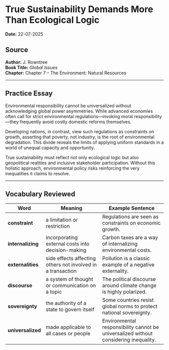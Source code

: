 # True Sustainability Demands More Than Ecological Logic

**Date:** 22-07-2025

## Source  
**Author:** J. Rowntree  
**Book Title:** *Global Issues*  
**Chapter:** Chapter 7 – The Environment: Natural Resources  

---

## Practice Essay

Environmental responsibility cannot be universalized without acknowledging global power asymmetries. While advanced economies often call for strict environmental regulations—invoking moral responsibility—they frequently avoid costly domestic reforms themselves.

Developing nations, in contrast, view such regulations as constraints on growth, asserting that poverty, not industry, is the root of environmental degradation. This divide reveals the limits of applying uniform standards in a world of unequal capacity and opportunity.

True sustainability must reflect not only ecological logic but also geopolitical realities and inclusive stakeholder participation. Without this holistic approach, environmental policy risks reinforcing the very inequalities it claims to resolve.

---

## Vocabulary Reviewed

| Word | Meaning | Example Sentence |
|------|---------|------------------|
| **constraint** | a limitation or restriction | Regulations are seen as constraints on economic growth. |
| **internalizing** | incorporating external costs into decision-making | Carbon taxes are a way of internalizing environmental costs. |
| **externalities** | side effects affecting others not involved in a transaction | Pollution is a classic example of a negative externality. |
| **discourse** | a system of thought or communication on a topic | The political discourse around climate change is highly polarized. |
| **sovereignty** | the authority of a state to govern itself | Some countries resist global norms to protect national sovereignty. |
| **universalized** | made applicable to all cases or people | Environmental responsibility cannot be universalized without considering inequality. |
